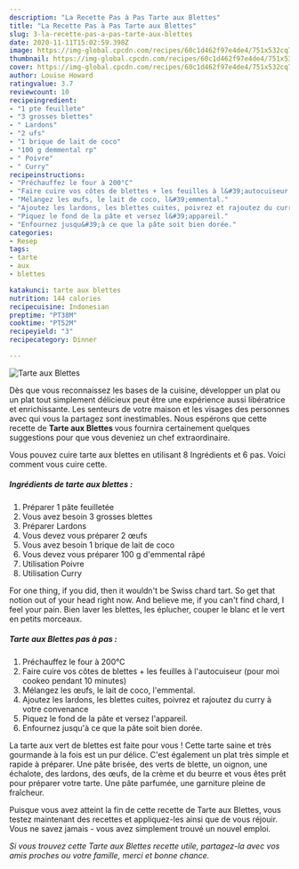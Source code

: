 ```yaml
---
description: "La Recette Pas à Pas Tarte aux Blettes"
title: "La Recette Pas à Pas Tarte aux Blettes"
slug: 3-la-recette-pas-a-pas-tarte-aux-blettes
date: 2020-11-11T15:02:59.398Z
image: https://img-global.cpcdn.com/recipes/60c1d462f97e4de4/751x532cq70/tarte-aux-blettes-photo-principale-de-la-recette.jpg
thumbnail: https://img-global.cpcdn.com/recipes/60c1d462f97e4de4/751x532cq70/tarte-aux-blettes-photo-principale-de-la-recette.jpg
cover: https://img-global.cpcdn.com/recipes/60c1d462f97e4de4/751x532cq70/tarte-aux-blettes-photo-principale-de-la-recette.jpg
author: Louise Howard
ratingvalue: 3.7
reviewcount: 10
recipeingredient:
- "1 pte feuillete"
- "3 grosses blettes"
- " Lardons"
- "2 ufs"
- "1 brique de lait de coco"
- "100 g demmental rp"
- " Poivre"
- " Curry"
recipeinstructions:
- "Préchauffez le four à 200°C"
- "Faire cuire vos côtes de blettes + les feuilles à l&#39;autocuiseur (pour moi cookeo pendant 10 minutes)"
- "Mélangez les œufs, le lait de coco, l&#39;emmental."
- "Ajoutez les lardons, les blettes cuites, poivrez et rajoutez du curry à votre convenance"
- "Piquez le fond de la pâte et versez l&#39;appareil."
- "Enfournez jusqu&#39;à ce que la pâte soit bien dorée."
categories:
- Resep
tags:
- tarte
- aux
- blettes

katakunci: tarte aux blettes 
nutrition: 144 calories
recipecuisine: Indonesian
preptime: "PT38M"
cooktime: "PT52M"
recipeyield: "3"
recipecategory: Dinner

---
```



![Tarte aux Blettes](https://img-global.cpcdn.com/recipes/60c1d462f97e4de4/751x532cq70/tarte-aux-blettes-photo-principale-de-la-recette.jpg)

Dès que vous reconnaissez les bases de la cuisine, développer un plat ou un plat tout simplement délicieux peut être une expérience aussi libératrice et enrichissante. Les senteurs de votre maison et les visages des personnes avec qui vous la partagez sont inestimables. Nous espérons que cette recette de <strong> Tarte aux Blettes </strong> vous fournira certainement quelques suggestions pour que vous deveniez un chef extraordinaire.

<!--inarticleads1-->

Vous pouvez cuire tarte aux blettes en utilisant 8 Ingrédients et 6 pas. Voici comment vous cuire cette.

##### Ingrédients de tarte aux blettes :

1. Préparer 1 pâte feuilletée
1. Vous avez besoin 3 grosses blettes
1. Préparer  Lardons
1. Vous devez vous préparer 2 œufs
1. Vous avez besoin 1 brique de lait de coco
1. Vous devez vous préparer 100 g d&#39;emmental râpé
1. Utilisation  Poivre
1. Utilisation  Curry


For one thing, if you did, then it wouldn&#39;t be Swiss chard tart. So get that notion out of your head right now. And believe me, if you can&#39;t find chard, I feel your pain. Bien laver les blettes, les éplucher, couper le blanc et le vert en petits morceaux. 

<!--inarticleads2-->

##### Tarte aux Blettes pas à pas :

1. Préchauffez le four à 200°C
1. Faire cuire vos côtes de blettes + les feuilles à l&#39;autocuiseur (pour moi cookeo pendant 10 minutes)
1. Mélangez les œufs, le lait de coco, l&#39;emmental.
1. Ajoutez les lardons, les blettes cuites, poivrez et rajoutez du curry à votre convenance
1. Piquez le fond de la pâte et versez l&#39;appareil.
1. Enfournez jusqu&#39;à ce que la pâte soit bien dorée.


La tarte aux vert de blettes est faite pour vous ! Cette tarte saine et très gourmande à la fois est un pur délice. C&#39;est également un plat très simple et rapide à préparer. Une pâte brisée, des verts de blette, un oignon, une échalote, des lardons, des œufs, de la crème et du beurre et vous êtes prêt pour préparer votre tarte. Une pâte parfumée, une garniture pleine de fraîcheur. 

<!--inarticleads1-->

<p>
Puisque vous avez atteint la fin de cette recette de Tarte aux Blettes, vous testez maintenant des recettes et appliquez-les ainsi que de vous réjouir. Vous ne savez jamais - vous avez simplement trouvé un nouvel emploi.
</p>

<p>
<i>Si vous trouvez cette Tarte aux Blettes recette utile, partagez-la avec vos amis proches ou votre famille, merci et bonne chance.</i>
</p>

